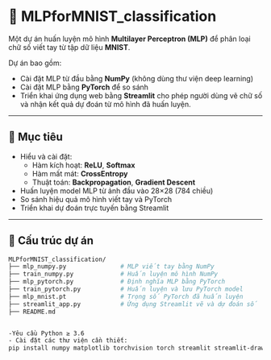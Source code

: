 # 🧠 MLPforMNIST_classification

Một dự án huấn luyện mô hình **Multilayer Perceptron (MLP)** để phân loại chữ số viết tay từ tập dữ liệu **MNIST**.

Dự án bao gồm:
- Cài đặt MLP từ đầu bằng **NumPy** (không dùng thư viện deep learning)
- Cài đặt MLP bằng **PyTorch** để so sánh
- Triển khai ứng dụng web bằng **Streamlit** cho phép người dùng vẽ chữ số và nhận kết quả dự đoán từ mô hình đã huấn luyện.

---

## 🎯 Mục tiêu

- Hiểu và cài đặt:
  - Hàm kích hoạt: **ReLU**, **Softmax**
  - Hàm mất mát: **CrossEntropy**
  - Thuật toán: **Backpropagation**, **Gradient Descent**
- Huấn luyện model MLP từ ảnh đầu vào 28×28 (784 chiều)
- So sánh hiệu quả mô hình viết tay và PyTorch
- Triển khai dự đoán trực tuyến bằng Streamlit

---

## 📁 Cấu trúc dự án

```bash
MLPforMNIST_classification/
├── mlp_numpy.py               # MLP viết tay bằng NumPy
├── train_numpy.py             # Huấn luyện mô hình NumPy
├── mlp_pytorch.py             # Định nghĩa MLP bằng PyTorch
├── train_pytorch.py           # Huấn luyện và lưu PyTorch model
├── mlp_mnist.pt               # Trọng số PyTorch đã huấn luyện
├── streamlit_app.py           # Ứng dụng Streamlit vẽ và dự đoán số
├── README.md


-Yêu cầu Python ≥ 3.6
- Cài đặt các thư viện cần thiết:
pip install numpy matplotlib torchvision torch streamlit streamlit-drawable-canvas Pillow


